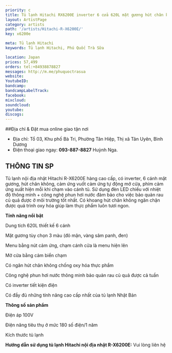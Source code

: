 ```yaml
---
priority: c
title: Tủ lạnh Hitachi RX6200E inverter 6 cửa 620L mặt gương hút chân không vuốt mở cửa tự động
layout: ArtistPage
category: artists
path: '/artists/Hitachi-R-X6200E/'
key: x6200e

meta: Tủ lạnh Hitachi
keywords: Tủ lạnh Hitachi, Phú Quốc Trà Sữa

location: Japan
prices: 57,499
orders: tel:+84938878827
messages: http://m.me/phuquoctrasua
website: 
YoutubeID: 
bandcamp: 
bandcampLabelTrack: 
facebook: 
mixcloud: 
soundcloud: 
youtube: 
discogs: 
---
```


##Địa chỉ & Đặt mua online giao tận nơi

- Địa chỉ: Tổ 03, Khu phố Bà Tri, Phường Tân Hiệp, Thị xã Tân Uyên, Bình Dương
- Điện thoại giao ngay: **093-887-8827** Huỳnh Nga.

## THÔNG TIN SP

Tủ lạnh nội địa nhật Hitachi R-X6200E hàng cao cấp, có inverter, 6 cánh mặt gương, hút chân không, cảm ứng vuốt cảm ứng tự động mở cửa, phím cảm ứng xuất hiện mỗi khi chạm vào cánh tủ. Sử dụng đèn LED chiếu với nhiệt độ thông minh + công nghệ phun hơi nước đảm bảo cho việc bảo quản rau củ quả được ở môi trường tốt nhất. Có khoang hút chân không ngăn chặn được quá trình oxy hóa giúp làm thực phẩm luôn tươi ngon.

**Tính năng nổi bật**

Dung tích 620L thiết kế 6 cánh

Mặt gương tùy chọn 3 màu (đỏ mận, vàng sâm panh, đen)

Menu bằng nút cảm ứng, chạm cánh cửa là menu hiện lên

Mở cửa bằng cảm biển chạm

Có ngăn hút chân không chống oxy hóa thực phẩm

Công nghệ phun hơi nước thông minh bảo quản rau củ quả được cả tuần

Có inverter tiết kiện điện

Có đầy đủ những tính năng cao cấp nhất của tủ lạnh Nhật Bản

**Thông số sản phẩm**

Điện áp 100V

Điện năng tiêu thụ ở mức 180 số điện/1 năm

Kích thước tủ lạnh
 
**Hướng dẫn sử dụng tủ lạnh Hitachi nội địa nhật R-X6200E:** Vui lòng liên hệ